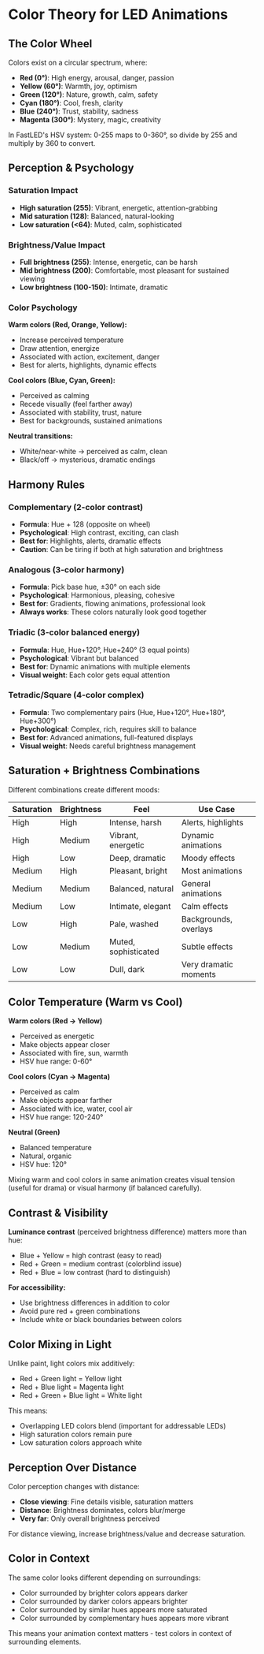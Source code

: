 # Color Theory for LED Animations

## The Color Wheel

Colors exist on a circular spectrum, where:
- **Red (0°)**: High energy, arousal, danger, passion
- **Yellow (60°)**: Warmth, joy, optimism
- **Green (120°)**: Nature, growth, calm, safety
- **Cyan (180°)**: Cool, fresh, clarity
- **Blue (240°)**: Trust, stability, sadness
- **Magenta (300°)**: Mystery, magic, creativity

In FastLED's HSV system: 0-255 maps to 0-360°, so divide by 255 and multiply by 360 to convert.

## Perception & Psychology

### Saturation Impact
- **High saturation (255)**: Vibrant, energetic, attention-grabbing
- **Mid saturation (128)**: Balanced, natural-looking
- **Low saturation (<64)**: Muted, calm, sophisticated

### Brightness/Value Impact
- **Full brightness (255)**: Intense, energetic, can be harsh
- **Mid brightness (200)**: Comfortable, most pleasant for sustained viewing
- **Low brightness (100-150)**: Intimate, dramatic

### Color Psychology

**Warm colors (Red, Orange, Yellow):**
- Increase perceived temperature
- Draw attention, energize
- Associated with action, excitement, danger
- Best for alerts, highlights, dynamic effects

**Cool colors (Blue, Cyan, Green):**
- Perceived as calming
- Recede visually (feel farther away)
- Associated with stability, trust, nature
- Best for backgrounds, sustained animations

**Neutral transitions:**
- White/near-white → perceived as calm, clean
- Black/off → mysterious, dramatic endings

## Harmony Rules

### Complementary (2-color contrast)
- **Formula**: Hue + 128 (opposite on wheel)
- **Psychological**: High contrast, exciting, can clash
- **Best for**: Highlights, alerts, dramatic effects
- **Caution**: Can be tiring if both at high saturation and brightness

### Analogous (3-color harmony)
- **Formula**: Pick base hue, ±30° on each side
- **Psychological**: Harmonious, pleasing, cohesive
- **Best for**: Gradients, flowing animations, professional look
- **Always works**: These colors naturally look good together

### Triadic (3-color balanced energy)
- **Formula**: Hue, Hue+120°, Hue+240° (3 equal points)
- **Psychological**: Vibrant but balanced
- **Best for**: Dynamic animations with multiple elements
- **Visual weight**: Each color gets equal attention

### Tetradic/Square (4-color complex)
- **Formula**: Two complementary pairs (Hue, Hue+120°, Hue+180°, Hue+300°)
- **Psychological**: Complex, rich, requires skill to balance
- **Best for**: Advanced animations, full-featured displays
- **Visual weight**: Needs careful brightness management

## Saturation + Brightness Combinations

Different combinations create different moods:

| Saturation | Brightness | Feel | Use Case |
|-----------|----------|------|----------|
| High | High | Intense, harsh | Alerts, highlights |
| High | Medium | Vibrant, energetic | Dynamic animations |
| High | Low | Deep, dramatic | Moody effects |
| Medium | High | Pleasant, bright | Most animations |
| Medium | Medium | Balanced, natural | General animations |
| Medium | Low | Intimate, elegant | Calm effects |
| Low | High | Pale, washed | Backgrounds, overlays |
| Low | Medium | Muted, sophisticated | Subtle effects |
| Low | Low | Dull, dark | Very dramatic moments |

## Color Temperature (Warm vs Cool)

**Warm colors (Red → Yellow)**
- Perceived as energetic
- Make objects appear closer
- Associated with fire, sun, warmth
- HSV hue range: 0-60°

**Cool colors (Cyan → Magenta)**
- Perceived as calm
- Make objects appear farther
- Associated with ice, water, cool air
- HSV hue range: 120-240°

**Neutral (Green)**
- Balanced temperature
- Natural, organic
- HSV hue: 120°

Mixing warm and cool colors in same animation creates visual tension (useful for drama) or visual harmony (if balanced carefully).

## Contrast & Visibility

**Luminance contrast** (perceived brightness difference) matters more than hue:
- Blue + Yellow = high contrast (easy to read)
- Red + Green = medium contrast (colorblind issue)
- Red + Blue = low contrast (hard to distinguish)

**For accessibility:**
- Use brightness differences in addition to color
- Avoid pure red + green combinations
- Include white or black boundaries between colors

## Color Mixing in Light

Unlike paint, light colors mix additively:
- Red + Green light = Yellow light
- Red + Blue light = Magenta light
- Red + Green + Blue light = White light

This means:
- Overlapping LED colors blend (important for addressable LEDs)
- High saturation colors remain pure
- Low saturation colors approach white

## Perception Over Distance

Color perception changes with distance:
- **Close viewing**: Fine details visible, saturation matters
- **Distance**: Brightness dominates, colors blur/merge
- **Very far**: Only overall brightness perceived

For distance viewing, increase brightness/value and decrease saturation.

## Color in Context

The same color looks different depending on surroundings:
- Color surrounded by brighter colors appears darker
- Color surrounded by darker colors appears brighter
- Color surrounded by similar hues appears more saturated
- Color surrounded by complementary hues appears more vibrant

This means your animation context matters - test colors in context of surrounding elements.
